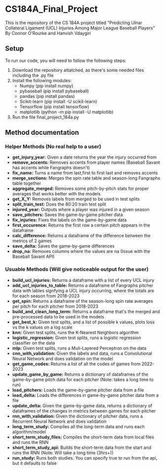 # CS184A_Final_Project

This is the repository of the CS 184A project titled "Predicting Ulnar Collateral Ligament (UCL) Injuries Among Major League Baseball Players" By Connor O'Rourke and Hanvish Vdaygiri

## Setup

To run our code, you will need to follow the following steps:
1) Download the repository attatched, as there's some needed files including the .py file
2) Install the following modules:
   - Numpy (pip install numpy)
   - pybaseball (pip install pybaseball)
   - pandas (pip install pandas)
   - Scikit-learn (pip install -U scikit-learn)
   - Tensorflow (pip install tensorflow)
   - matplotlib (python -m pip install -U matplotlib)
3) Run the file final_project_184a.py

## Method documentation

### Helper Methods (No real help to a user)
- **get_injury_year:** Given a date returns the year the injury occurred from
- **remove_accents:** Removes accents from player names (Baseball Savant has accents while Fangraphs doesn't)
- **fix_name:** Turns a name from last,first to first last and removes accents
- **merge_sections:** Merges the spin rate table and season-long Fangraphs table together
- **aggregate_merged:** Removes some pitch-by-pitch stats for proper averages that works better with the models
- **get_X_Y:** Removes labels from merged to be used in test splits
- **split_train_test:** Does the 80:20 train test split
- **injured_year:** Outputs where a player was injured in a given season
- **save_pitchers:** Saves the game-by-game pitcher data
- **fix_injuries:** Fixes the labels on the game-by-game data
- **first_occurence:** Returns the first row a certain pitch appears in the dataframe
- **calc_difference:** Returns a dataframe of the difference between the metrics of 2 games
- **save_delta:** Saves the game-by-game differences
- **drop_na:** Removes columns where the values are na (Issue with the Baseball Savant API)

### Usuable Methods (Will give noticeable output for the user)
- **build_ucl_injuries:** Returns a dataframe with a list of every UCL injury
- **add_ucl_injuries_to_table:** Returns a dataframe of Fangraphs pitcher data with lables signfying a UCL injury occurring, where the totals are for each season from 2018-2023
- **get_spin:** Returns a dataframe of the season-long spin rate averages per pitch for each pitcher from 2018-2023
- **build_and_clean_long_term:** Returns a dataframe that's the merged and pre-processed data to be used in the models
- **get_best_k:** Given test splits, and a list of possible k values, plots loss vs the k values on a log scale
- **knn:** Given test splits, runs the K-Nearest Neighbors algorithm
- **logistic_regression:** Given test splits, runs a logistic regression classifier on the data
- **mlp:** Given test splits, runs a Muli-Layered Perceptron on the data
- **cnn_with_validation:** Given the labels and data, runs a Convolutional Neural Network and does validation on the model
- **get_game_codes:** Returns a list of all the codes of games from 2022-2023
- **update_game_by_game:** Returns a dictionary of dataframes of the game-by-game pitch data for each pitcher (Note: takes a long time to run)
- **load_pitchers:** Loads the game-by-game pitcher data from a file
- **load_delta:** Loads the differences in game-by-game pitcher data from a file
- **update_delta:** Given the game-by-game data, returns a dictionary of dataframes of the changes in metrics between games for each pitcher
- **rnn_with_validation:** Given the dictionary of pitcher data, runs a Recurrent Neural Network and does validation
- **long_term_study:** Compiles all the long-term data and runs each algorithm/model
- **short_term_study_files:** Compiles the short-term data from local files and runs the RNN
- **short_term_study_api:** Builds the short-term data from the start and runs the RNN (Note: Will take a long time (3hrs+))
- **run_study:** Runs both studies. You can specify true to run from the api, but it defaults to false
